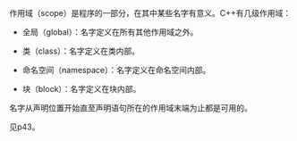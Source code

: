 作用域（scope）是程序的一部分，在其中某些名字有意义。C++有几级作用域：

- 全局（global）：名字定义在所有其他作用域之外。

- 类（class）：名字定义在类内部。

- 命名空间（namespace）：名字定义在命名空间内部。

- 块（block）：名字定义在块内部。

名字从声明位置开始直至声明语句所在的作用域末端为止都是可用的。

见p43。
